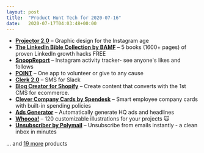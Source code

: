 ```yaml
---
layout: post
title:  "Product Hunt Tech for 2020-07-16"
date:   2020-07-17T04:03:48+00:00
---
```


* **[Projector 2.0](https://www.producthunt.com/posts/projector-2-0?utm_campaign=producthunt-api&utm_medium=api-v2&utm_source=Application%3A+Daily+Digest+RSS+v2+%28ID%3A+29748%29)** – Graphic design for the Instagram age
* **[The LinkedIn Bible Collection by BAMF](https://www.producthunt.com/posts/the-linkedin-bible-collection-by-bamf?utm_campaign=producthunt-api&utm_medium=api-v2&utm_source=Application%3A+Daily+Digest+RSS+v2+%28ID%3A+29748%29)** – 5 books (1600+ pages) of proven LinkedIn growth hacks FREE
* **[SnoopReport](https://www.producthunt.com/posts/snoopreport-2?utm_campaign=producthunt-api&utm_medium=api-v2&utm_source=Application%3A+Daily+Digest+RSS+v2+%28ID%3A+29748%29)** – Instagram activity tracker- see anyone's likes and follows
* **[POINT](https://www.producthunt.com/posts/point-12?utm_campaign=producthunt-api&utm_medium=api-v2&utm_source=Application%3A+Daily+Digest+RSS+v2+%28ID%3A+29748%29)** – One app to volunteer or give to any cause
* **[Clerk 2.0](https://www.producthunt.com/posts/clerk-2-0?utm_campaign=producthunt-api&utm_medium=api-v2&utm_source=Application%3A+Daily+Digest+RSS+v2+%28ID%3A+29748%29)** – SMS for Slack
* **[Blog Creator for Shopify](https://www.producthunt.com/posts/blog-creator-for-shopify?utm_campaign=producthunt-api&utm_medium=api-v2&utm_source=Application%3A+Daily+Digest+RSS+v2+%28ID%3A+29748%29)** – Create content that converts with the 1st CMS for ecommerce.
* **[Clever Company Cards by Spendesk](https://www.producthunt.com/posts/clever-company-cards-by-spendesk?utm_campaign=producthunt-api&utm_medium=api-v2&utm_source=Application%3A+Daily+Digest+RSS+v2+%28ID%3A+29748%29)** – Smart employee company cards with built-in spending policies
* **[Ads Generator](https://www.producthunt.com/posts/ads-generator?utm_campaign=producthunt-api&utm_medium=api-v2&utm_source=Application%3A+Daily+Digest+RSS+v2+%28ID%3A+29748%29)** – Automatically generate HQ ads and headlines
* **[Whoooa!](https://www.producthunt.com/posts/whoooa?utm_campaign=producthunt-api&utm_medium=api-v2&utm_source=Application%3A+Daily+Digest+RSS+v2+%28ID%3A+29748%29)** – 120 customizable illustrations for your projects 🙀
* **[Unsubscriber by Polymail](https://www.producthunt.com/posts/unsubscriber-by-polymail?utm_campaign=producthunt-api&utm_medium=api-v2&utm_source=Application%3A+Daily+Digest+RSS+v2+%28ID%3A+29748%29)** – Unsubscribe from emails instantly - a clean inbox in minutes

… and [19 more](https://www.producthunt.com/tech) products